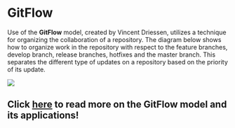 # GitFlow
<p>Use of the <strong>GitFlow</strong> model, created by Vincent Driessen, utilizes a technique for organizing the collaboration of a repository. The diagram below shows how to 
organize work in the repository with respect to the feature branches, develop branch, release branches, hotfixes and the master branch. This separates the different type of updates 
on a repository based on the priority of its update. 

![](https://datasift.github.io/gitflow/GitFlowReleaseBranch.png)

## Click [here](https://datasift.github.io/gitflow/IntroducingGitFlow.html) to read more on the GitFlow model and its applications!

